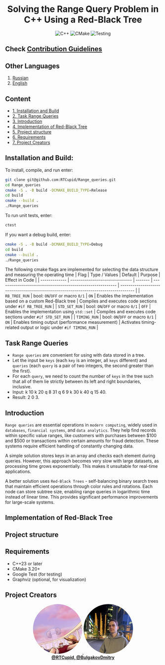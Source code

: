 <div align="center">
  
  # Solving the Range Query Problem in C++ Using a Red-Black Tree
  ![C++](https://img.shields.io/badge/C++-23-blue?style=for-the-badge&logo=cplusplus)
  ![CMake](https://img.shields.io/badge/CMake-3.20+-green?style=for-the-badge&logo=cmake)
  ![Testing](https://img.shields.io/badge/Google_Test-Framework-red?style=for-the-badge&logo=google)

</div>

## Check [Contribution Guidelines](contribution_guidelines.md)

## Other Languages

1. [Russian](/README-R.md)
2. [English](/README.md)

## Content
- [1. Installation and Build](#installation-and-build)
- [2. Task Range Queries](#task-range-queries)
- [3. Introduction](#introduction)
- [4. Implementation of Red-Black Tree](#implementation-of-red-black-tree)
- [5. Project structure](#project-structure)
- [6. Requirements](#requirements)
- [7. Project Creators](#project-creators)

## Installation and Build:

To install, compile, and run enter:
```bash
git clone git@github.com:RTCupid/Range_queries.git
cd Range_queries
cmake -S . -B build -DCMAKE_BUILD_TYPE=Release
cd build
cmake --build .
./Range_queries
```
To run unit tests, enter:
```bash
ctest
```

If you want a debug build, enter:
```bash
cmake -S . -B build -DCMAKE_BUILD_TYPE=Debug
cd build
cmake --build .
./Range_queries
```

The following cmake flags are implemented for selecting the data structure and measuring the operating time
| Flag          | Type / Values                   | Default | Purpose                                                     | Effect in Code                                                                        |
| ------------- | ------------------------------- | ------- | ----------------------------------------------------------- | ------------------------------------------------------------------------------------- |
| `RB_TREE_RUN` | bool: `ON`/`OFF` or macro `0/1` | `ON`    | Enables the implementation based on a custom Red-Black tree | Compiles and executes code sections under `#if RB_TREE_RUN`     |
| `STD_SET_RUN` | bool: `ON`/`OFF` or macro `0/1` | `OFF`   | Enables the implementation using `std::set`                 | Compiles and executes code sections under `#if STD_SET_RUN`     |
| `TIMING_RUN`  | bool: `ON`/`OFF` or macro `0/1` | `ON`    | Enables timing output (performance measurement)             | Activates timing-related output or logic under `#if TIMING_RUN` |


## Task Range Queries

- `Range queries` are convenient for using with data stored in a tree.
- Let the input be `keys` (each `key` is an integer, all `keys`
different) and `queries` (each `query` is a pair of two integers, the second
greater than the first).
- For each `query`, we need to count the number of `keys` in the tree such that all of them lie strictly between its left and right boundaries, inclusive.
- Input: k 10 k 20 q 8 31 q 6 9 k 30 k 40 q 15 40.
- Result: 2 0 3.

## Introduction
`Range queries` are essential operations in `modern computing`, widely used in `databases`, `financial systems`, and `data analytics`. They help find records within specific value ranges, like customers with purchases between $100 and $500 or transactions within certain amounts for fraud detection. These systems require efficient handling of constantly changing data.

A simple solution stores keys in an array and checks each element during queries. However, this approach becomes very slow with large datasets, as processing time grows exponentially. This makes it unsuitable for real-time applications.

A better solution uses `Red-Black Trees` - self-balancing binary search trees that maintain efficient operations through color rules and rotations. Each node can store subtree size, enabling range queries in logarithmic time instead of linear time. This provides significant performance improvements for large-scale systems.

## Implementation of Red-Black Tree

## Project structure

## Requirements
- C++23 or later
- CMake 3.20+
- Google Test (for testing)
- Graphviz (optional, for visualization)

## Project Creators

<div align="center">

  <a href="https://github.com/RTCupid">
    <img src="https://raw.githubusercontent.com/BulgakovDmitry/3D_triangles/main/img/A.jpeg" width="160" height="160" style="border-radius: 50%;">
  </a>
  <a href="https://github.com/BulgakovDmitry">
    <img src="https://raw.githubusercontent.com/BulgakovDmitry/3D_triangles/main/img/D.jpeg" width="160" height="160" style="border-radius: 50%;">
  </a>
  <br>
  <a href="https://github.com/RTCupid"><strong>@RTCupid, </strong></a>
  <a href="https://github.com/BulgakovDmitry"><strong>@BulgakovDmitry</strong></a>
  <br>
</div>
